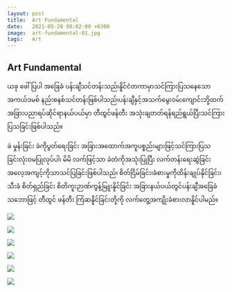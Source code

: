 ```yaml
---
layout: post
title:  Art Fundamental
date:   2021-05-28 08:02:00 +0300
image:  art-fundamental-01.jpg
tags:   Art
---
```


## Art Fundamental

ယခု ဖေါ်ပြပါ အခြေခံ ပန်းချီသင်တန်းသည်၊နိူင်ငံတကာမှာသင်ကြားပြသနေသော အကယ်ဒမစ် နည်းစနစ်သင်တန်းဖြစ်ပါသည်၊ပန်းချီနှင့်အသက်မွေးဝမ်းကျောင်းဘို့ထက် အခြားပညာရပ်ဆိုင်ရာနယ်ပယ်မှာ တီထွင်ဖန်တီး အသုံးချတတ်ရန်ရည်ရွယ်ပြီးသင်ကြားပြသခြင်းဖြစ်ပါသည်။

ခဲ မှုန်းခြင်း ခဲကိုပွတ်ရေးခြင်း အခြားအထောက်အကူပစ္စည်းများဖြင့်သင်ကြားပြသခြင်းလုံးဝမပြုလုပ်ပါ၊ မိမိ လက်ဖြင့်သာ ခဲတံကိုအသုံးပြုပြီး လက်တန်းရေးဆွဲခြင်းအလေ့အကျင့်ကိုသာသင်ပြခြင်းဖြစ်ပါသည်၊
စိတ်ငြိမ်ခြင်း၊ခံစားမှုကိုထိန်းချုပ်နိုင်ခြင်း၊သီးခံ စိတ်ရှည်ခြင်း စိတိကူးဉာဏ်ကွန့်မြူးနိူင်ခြင်း အခြားနယ်ပယ်တွင်ပန်းချီအခြေခံသဘောဖြင့် တီထွင် ဖန်တီး ကြံဆနိူင်ခြင်းတို့ကို လက်တွေ့အကျိုးခံစားလာနိူင်ပါမည်။

![]({{site.baseurl}}/img/art-fundamental-01.jpg)

![]({{site.baseurl}}/img/art-fundamental-02.jpg)

![]({{site.baseurl}}/img/art-fundamental-03.jpg)

![]({{site.baseurl}}/img/art-fundamental-04.jpg)

![]({{site.baseurl}}/img/art-fundamental-05.jpg)

![]({{site.baseurl}}/img/art-fundamental-06.jpg)

